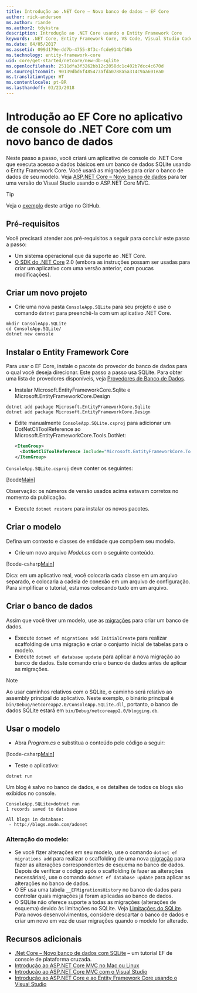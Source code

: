 ```yaml
---
title: Introdução ao .NET Core – Novo banco de dados – EF Core
author: rick-anderson
ms.author: riande
ms.author2: tdykstra
description: Introdução ao .NET Core usando o Entity Framework Core
keywords: .NET Core, Entity Framework Core, VS Code, Visual Studio Code, Mac, Linux
ms.date: 04/05/2017
ms.assetid: 099d179e-dd7b-4755-8f3c-fcde914bf50b
ms.technology: entity-framework-core
uid: core/get-started/netcore/new-db-sqlite
ms.openlocfilehash: 2511dfa3f3262bb12c2058dc1c402b7dcc4c670d
ms.sourcegitcommit: 90139dbd6f485473afda0788a5a314c9aa601ea0
ms.translationtype: HT
ms.contentlocale: pt-BR
ms.lasthandoff: 03/23/2018
---
```

# <a name="getting-started-with-ef-core-on-net-core-console-app-with-a-new-database"></a>Introdução ao EF Core no aplicativo de console do .NET Core com um novo banco de dados

Neste passo a passo, você criará um aplicativo de console do .NET Core que executa acesso a dados básicos em um banco de dados SQLite usando o Entity Framework Core. Você usará as migrações para criar o banco de dados de seu modelo. Veja [ASP.NET Core – Novo banco de dados](xref:core/get-started/aspnetcore/new-db) para ter uma versão do Visual Studio usando o ASP.NET Core MVC.

> [!TIP]  
> Veja o [exemplo](https://github.com/aspnet/EntityFramework.Docs/tree/master/samples/core/GetStarted/NetCore/ConsoleApp.SQLite) deste artigo no GitHub.

## <a name="prerequisites"></a>Pré-requisitos

Você precisará atender aos pré-requisitos a seguir para concluir este passo a passo:
* Um sistema operacional que dá suporte ao .NET Core.
* [O SDK do .NET Core](https://www.microsoft.com/net/core) 2.0 (embora as instruções possam ser usadas para criar um aplicativo com uma versão anterior, com poucas modificações).

## <a name="create-a-new-project"></a>Criar um novo projeto

* Crie uma nova pasta `ConsoleApp.SQLite` para seu projeto e use o comando `dotnet` para preenchê-la com um aplicativo .NET Core.

``` Console
mkdir ConsoleApp.SQLite
cd ConsoleApp.SQLite/
dotnet new console
```

## <a name="install-entity-framework-core"></a>Instalar o Entity Framework Core

Para usar o EF Core, instale o pacote do provedor do banco de dados para o qual você deseja direcionar. Este passo a passo usa SQLite. Para obter uma lista de provedores disponíveis, veja [Provedores de Banco de Dados](../../providers/index.md).

* Instalar Microsoft.EntityFrameworkCore.Sqlite e Microsoft.EntityFrameworkCore.Design

``` Console
dotnet add package Microsoft.EntityFrameworkCore.Sqlite
dotnet add package Microsoft.EntityFrameworkCore.Design
```

* Edite manualmente `ConsoleApp.SQLite.csproj` para adicionar um DotNetCliToolReference ao Microsoft.EntityFrameworkCore.Tools.DotNet:

  ``` xml
  <ItemGroup>
    <DotNetCliToolReference Include="Microsoft.EntityFrameworkCore.Tools.DotNet" Version="2.0.0" />
  </ItemGroup>
  ```

`ConsoleApp.SQLite.csproj` deve conter os seguintes:

[!code[Main](../../../../samples/core/GetStarted/NetCore/ConsoleApp.SQLite/ConsoleApp.SQLite.csproj)]

 Observação: os números de versão usados acima estavam corretos no momento da publicação.

*  Execute `dotnet restore` para instalar os novos pacotes.

## <a name="create-the-model"></a>Criar o modelo

Defina um contexto e classes de entidade que compõem seu modelo.

* Crie um novo arquivo *Model.cs* com o seguinte conteúdo.

[!code-csharp[Main](../../../../samples/core/GetStarted/NetCore/ConsoleApp.SQLite/Model.cs)]

Dica: em um aplicativo real, você colocaria cada classe em um arquivo separado, e colocaria a cadeia de conexão em um arquivo de configuração. Para simplificar o tutorial, estamos colocando tudo em um arquivo.

## <a name="create-the-database"></a>Criar o banco de dados

Assim que você tiver um modelo, use as [migrações](https://docs.microsoft.com/aspnet/core/data/ef-mvc/migrations#introduction-to-migrations) para criar um banco de dados.

* Execute `dotnet ef migrations add InitialCreate` para realizar scaffolding de uma migração e criar o conjunto inicial de tabelas para o modelo.
* Execute `dotnet ef database update` para aplicar a nova migração ao banco de dados. Este comando cria o banco de dados antes de aplicar as migrações.

> [!NOTE]  
> Ao usar caminhos relativos com o SQLite, o caminho será relativo ao assembly principal do aplicativo. Neste exemplo, o binário principal é `bin/Debug/netcoreapp2.0/ConsoleApp.SQLite.dll`, portanto, o banco de dados SQLite estará em `bin/Debug/netcoreapp2.0/blogging.db`.

## <a name="use-your-model"></a>Usar o modelo

* Abra *Program.cs* e substitua o conteúdo pelo código a seguir:

 [!code-csharp[Main](../../../../samples/core/GetStarted/NetCore/ConsoleApp.SQLite/Program.cs)]

* Teste o aplicativo:

 `dotnet run`

 Um blog é salvo no banco de dados, e os detalhes de todos os blogs são exibidos no console.

  ``` Console
  ConsoleApp.SQLite>dotnet run
  1 records saved to database

  All blogs in database:
   - http://blogs.msdn.com/adonet
  ```

### <a name="changing-the-model"></a>Alteração do modelo:

- Se você fizer alterações em seu modelo, use o comando `dotnet ef migrations add` para realizar o scaffolding de uma nova [migração](https://docs.microsoft.com/aspnet/core/data/ef-mvc/migrations#introduction-to-migrations) para fazer as alterações correspondentes de esquema no banco de dados. Depois de verificar o código após o scaffolding (e fazer as alterações necessárias), use o comando `dotnet ef database update` para aplicar as alterações no banco de dados.
- O EF usa uma tabela `__EFMigrationsHistory` no banco de dados para controlar quais migrações já foram aplicadas ao banco de dados.
- O SQLite não oferece suporte a todas as migrações (alterações de esquema) devido às limitações no SQLite. Veja [Limitações do SQLite](../../providers/sqlite/limitations.md). Para novos desenvolvimentos, considere descartar o banco de dados e criar um novo em vez de usar migrações quando o modelo for alterado.

## <a name="additional-resources"></a>Recursos adicionais

* [.Net Core – Novo banco de dados com SQLite](xref:core/get-started/netcore/new-db-sqlite) – um tutorial EF de console de plataforma cruzada.
* [Introdução ao ASP.NET Core MVC no Mac ou Linux](https://docs.microsoft.com/aspnet/core/tutorials/first-mvc-app-xplat/index)
* [Introdução ao ASP.NET Core MVC com o Visual Studio](https://docs.microsoft.com/aspnet/core/tutorials/first-mvc-app/index)
* [Introdução ao ASP.NET Core e ao Entity Framework Core usando o Visual Studio](https://docs.microsoft.com/aspnet/core/data/ef-mvc/index)
